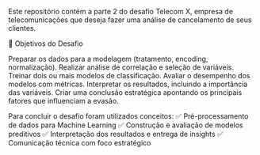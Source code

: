 Este repositório contém a parte 2 do desafio Telecom X, empresa de telecomunicações que deseja fazer uma análise de cancelamento de seus clientes.

🧠 Objetivos do Desafio

Preparar os dados para a modelagem (tratamento, encoding, normalização).
Realizar análise de correlação e seleção de variáveis.
Treinar dois ou mais modelos de classificação.
Avaliar o desempenho dos modelos com métricas.
Interpretar os resultados, incluindo a importância das variáveis.
Criar uma conclusão estratégica apontando os principais fatores que influenciam a evasão.

Para concluir o desafio foram utilizados conceitos:
✅ Pré-processamento de dados para Machine Learning
✅ Construção e avaliação de modelos preditivos
✅ Interpretação dos resultados e entrega de insights
✅ Comunicação técnica com foco estratégico

